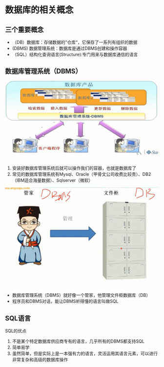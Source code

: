 # 数据库的相关概念

## 三个重要概念

- （DB）数据库：存储数据的”仓库“，它保存了一系列有组织的数据
- (DBMS) 数据管理系统：数据库是通过DBMS创建和操作容器
- （SQL）结构化查询语言(Structure):专门用来与数据库通信的语言



## 数据库管理系统（DBMS）

<img src="images/image-20201028152016883.png" alt="image-20201028152016883" style="zoom:80%;" />



1. 安装好数据库管理系统后就可以操作我们的容器，也就是数据库了
2. 常见的数据库管理系统有Mysql、Oracle（甲骨文公司收费比较贵）、DB2（IBM适合海量数据）、Sqlserver（微软）



![image-20201028152849282](images/image-20201028152849282.png)

- 数据库管理系统（DBMS）就好像一个管家，他管理文件柜数据库（DB）
- 程序员和DBMS对话，能让DBMS听得懂的语言叫做SQL



## SQL语言

SQL的优点

1. 不是某个特定数据库供应商专有的语言，几乎所有的DBMS都支持SQL
2. 简单易学
3. 虽然简单，但是实际上是一本强有力的语言，灵活运用其语言元素，可以进行非常复杂和高级的数据库操作



